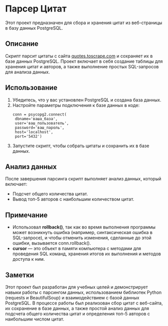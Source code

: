 # Парсер Цитат

Этот проект предназначен для сбора и хранения цитат из веб-страницы в базу данных PostgreSQL.

## Описание

Скрипт парсит цитаты с сайта [quotes.toscrape.com](http://quotes.toscrape.com/) и сохраняет их в базе данных PostgreSQL. Проект включает в себя создание таблицы для хранения цитат и авторов, а также выполнение простых SQL-запросов для анализа данных.
## Использование

1. Убедитесь, что у вас установлен PostgreSQL и создана база данных.
2. Настройте параметры подключения к базе данных в коде:
   ```
   conn = psycopg2.connect(
    dbname='ваша_база',
    user='ваш_пользователь',
    password='ваш_пароль',
    host='localhost',
    port='5432')
4. Запустите скрипт, чтобы собрать цитаты и сохранить их в базе данных.

## Анализ данных
После завершения парсинга скрипт выполняет анализ данных, который включает:
- Подсчет общего количества цитат.
- Вывод топ-5 авторов с наибольшим количеством цитат.

## Примечание
- Использовал **rollback()**, так как во время выполнения программы может возникнуть ошибка (например, синтаксическая ошибка в SQL-запросе), и чтобы отменить изменения, сделанные до этой ошибки, вызывается conn.rollback().
- **cursor** — это объект в памяти компьютера с методами для проведения SQL команд, хранения итогов их выполнения и методов доступа к ним.

## Заметки

Этот проект был разработан для учебных целей и демонстрирует навыки работы с парсингом данных, использованием библиотек Python (requests и BeautifulSoup) и взаимодействием с базой данных PostgreSQL. В процессе работы был реализован сбор цитат с веб-сайта, их сохранение в базе данных, а также простой анализ данных для подсчета общего количества цитат и определения топ-5 авторов с наибольшим числом цитат.
